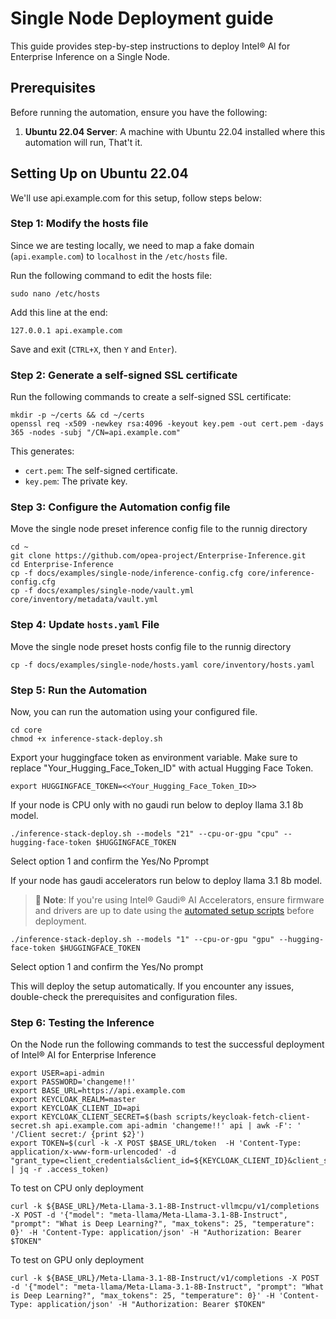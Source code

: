 # Single Node Deployment guide

This guide provides step-by-step instructions to deploy Intel® AI for Enterprise Inference on a Single Node.

## Prerequisites
Before running the automation, ensure you have the following:

1. **Ubuntu 22.04 Server**: A machine with Ubuntu 22.04 installed where this automation will run, That't it.

## Setting Up on Ubuntu 22.04
We'll use api.example.com for this setup, follow steps below:

### Step 1: Modify the hosts file
Since we are testing locally, we need to map a fake domain (`api.example.com`) to `localhost` in the `/etc/hosts` file.

Run the following command to edit the hosts file:
```
sudo nano /etc/hosts
```
Add this line at the end:
```
127.0.0.1 api.example.com
```
Save and exit (`CTRL+X`, then `Y` and `Enter`).

### Step 2: Generate a self-signed SSL certificate
Run the following commands to create a self-signed SSL certificate:
```
mkdir -p ~/certs && cd ~/certs
openssl req -x509 -newkey rsa:4096 -keyout key.pem -out cert.pem -days 365 -nodes -subj "/CN=api.example.com"
```
This generates:
- `cert.pem`: The self-signed certificate.
- `key.pem`: The private key.

### Step 3: Configure the Automation config file
Move the single node preset inference config file to the runnig directory

```
cd ~
git clone https://github.com/opea-project/Enterprise-Inference.git
cd Enterprise-Inference
cp -f docs/examples/single-node/inference-config.cfg core/inference-config.cfg
cp -f docs/examples/single-node/vault.yml core/inventory/metadata/vault.yml
```

### Step 4: Update `hosts.yaml` File
Move the single node preset hosts config file to the runnig directory

```
cp -f docs/examples/single-node/hosts.yaml core/inventory/hosts.yaml
```

### Step 5: Run the Automation
Now, you can run the automation using your configured file.
```
cd core
chmod +x inference-stack-deploy.sh
```
 Export your huggingface token as environment variable. Make sure to replace "Your_Hugging_Face_Token_ID" with actual Hugging Face Token. 
```
export HUGGINGFACE_TOKEN=<<Your_Hugging_Face_Token_ID>>
```
If your node is CPU only with no gaudi run below to deploy llama 3.1 8b model.
```
./inference-stack-deploy.sh --models "21" --cpu-or-gpu "cpu" --hugging-face-token $HUGGINGFACE_TOKEN
```
Select option 1 and confirm the Yes/No Pprompt

If your node has gaudi accelerators run below to deploy llama 3.1 8b model.

> **📝 Note**: If you're using Intel® Gaudi® AI Accelerators, ensure firmware and drivers are up to date using the [automated setup scripts](./gaudi-prerequisites.md#automated-installationupgrade-process) before deployment.

```
./inference-stack-deploy.sh --models "1" --cpu-or-gpu "gpu" --hugging-face-token $HUGGINGFACE_TOKEN
```
Select option 1 and confirm the Yes/No prompt

This will deploy the setup automatically. If you encounter any issues, double-check the prerequisites and configuration files.

### Step 6: Testing the Inference
On the Node run the following commands to test the successful deployment of Intel® AI for Enterprise Inference

```
export USER=api-admin
export PASSWORD='changeme!!'
export BASE_URL=https://api.example.com
export KEYCLOAK_REALM=master
export KEYCLOAK_CLIENT_ID=api
export KEYCLOAK_CLIENT_SECRET=$(bash scripts/keycloak-fetch-client-secret.sh api.example.com api-admin 'changeme!!' api | awk -F': ' '/Client secret:/ {print $2}')
export TOKEN=$(curl -k -X POST $BASE_URL/token  -H 'Content-Type: application/x-www-form-urlencoded' -d "grant_type=client_credentials&client_id=${KEYCLOAK_CLIENT_ID}&client_secret=${KEYCLOAK_CLIENT_SECRET}" | jq -r .access_token)
```

To test on CPU only deployment
```
curl -k ${BASE_URL}/Meta-Llama-3.1-8B-Instruct-vllmcpu/v1/completions -X POST -d '{"model": "meta-llama/Meta-Llama-3.1-8B-Instruct", "prompt": "What is Deep Learning?", "max_tokens": 25, "temperature": 0}' -H 'Content-Type: application/json' -H "Authorization: Bearer $TOKEN"
```

To test on GPU only deployment
```
curl -k ${BASE_URL}/Meta-Llama-3.1-8B-Instruct/v1/completions -X POST -d '{"model": "meta-llama/Meta-Llama-3.1-8B-Instruct", "prompt": "What is Deep Learning?", "max_tokens": 25, "temperature": 0}' -H 'Content-Type: application/json' -H "Authorization: Bearer $TOKEN"
```